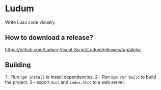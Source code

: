 # Ludum

Write Luau code visually.

## How to download a release?
https://github.com/Ludum-Visual-Script/Ludum/releases/tag/alpha

## Building

1 -  Run `npm install` to install dependencies.
2 - Run `npm run build` to build the project.
3 - export `dist` and `index.html` to a web server.
